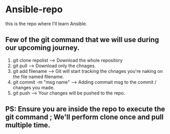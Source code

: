 # Ansible-repo

this is the repo where I'll learn Ansible.

## Few of the git command that we will use during our upcoming journey.

1)  git clone repolist         --> Download the whole repository
2)  git pull                   --> Download only the chnages.
3)  git add filename           --> Git will start tracking the chnages you're naking on the file named filename.
4)  git commit -m "msg name"   --> Adding commait msg to the commit / changes you made.
5)  git push                   -->  Your changes will be pushed to the repo. 

## PS: Ensure you are inside the repo to execute the git command ; We'll perform clone once and pull multiple time.
